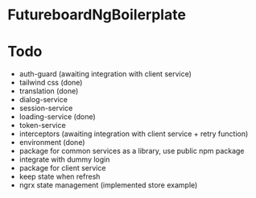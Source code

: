 # FutureboardNgBoilerplate

# Todo

* auth-guard (awaiting integration with client service)
* tailwind css (done)
* translation (done)
* dialog-service
* session-service
* loading-service (done)
* token-service
* interceptors (awaiting integration with client service + retry function)
* environment (done)
* package for common services as a library, use public npm package
* integrate with dummy login
* package for client service
* keep state when refresh
* ngrx state management (implemented store example)

